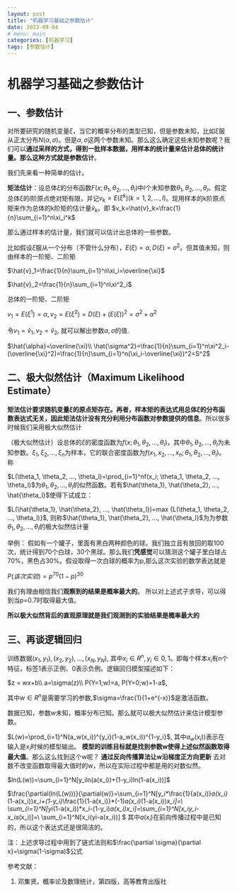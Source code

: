 ```yaml
---
layout: post
title: "机器学习基础之参数估计"
date: 2023-09-04
# menu: main
categories: [机器学习]
tags: [参数估计]
---
```


# 机器学习基础之参数估计

## 一、参数估计

对所要研究的随机变量$\xi$，当它的概率分布的类型已知，但是参数未知，比如$\xi$服从正太分布$N(\alpha, \sigma)$。但是$\alpha, \sigma$这两个参数未知。那么这么确定这些未知参数呢？我们可以**通过采样的方式，得到一批样本数据，用样本的统计量来估计总体的统计量。那么这种方式就是参数估计**。

我们先来看一种简单的估计。

**矩法估计**：设总体$\xi$的分布函数$F(x; \theta_1,\theta_2, ..., \theta_l)$中$l$个未知参数$\theta_1,\theta_2, ..., \theta_l$。假定总体$\xi$的$l$阶原点绝对矩有限，并记$v_k=E(\xi^k)  (k=1,2,...,l)$。现用样本的k阶原点矩来作为总体的k阶矩的估计量$\hat{v}_k$。即
$v_k=\hat{v}_k=\frac{1}{n}\sum_{i=1}^n\xi_i^k$

那么通过样本的估计量，我们就可以估计出总体的一些参数。

比如假设$\xi$服从一个分布（不管什么分布），$E(\xi)=\alpha, D(\xi)=\sigma^2$。但其值未知，则由样本的一阶矩、二阶矩

$\hat{v}_1=\frac{1}{n}\sum_{i=1}^n\xi_i=\overline{\xi}$

$\hat{v}_2=\frac{1}{n}\sum_{i=1}^n\xi^2_i$

总体的一阶矩、二阶矩

$v_1=E(\xi^1)=\alpha, v_2=E(\xi^2)=D(\xi)+(E(\xi))^2=\sigma^2+\alpha^2$

令$v_1=\hat{v}_1, v_2=\hat{v}_2$, 就可以解出参数$\alpha, \sigma$的值.

$\hat{\alpha}=\overline{\xi}\\
\hat{\sigma^2}=\frac{1}{n}\sum_{i=1}^n\xi^2_i-(\overline{\xi}^2)=\frac{1}{n}\sum_{i=1}^n(\xi_i-\overline{\xi})^2=S^2$

## 二、极大似然估计（Maximum Likelihood Estimate）

**矩法估计要求随机变量$\xi$的原点矩存在。再者，样本矩的表达式用总体$\xi$的分布函数表达式无关，因此矩法估计没有充分利用分布函数对参数提供的信息**。所以很多时候我们采用极大似然估计

（极大似然估计）设总体的$\xi$的密度函数为$f(x;\theta_1, \theta_2, ..., \theta_l)$，其中$\theta_1, \theta_2, ..., \theta_l$为未知参数。$\xi_1, \xi_2, ..., \xi_n$为样本，它的联合密度函数为$f(x_1, x_2, ..., x_n;\theta_1, \theta_2, ..., \theta_l)$。 
称

$L(\theta_1, \theta_2, ..., \theta_l)=\prod_{i=1}^nf(x_i; \theta_1, \theta_2, ..., \theta_l)$为$\theta_1, \theta_2, ..., \theta_l$的似然函数。若有$\hat{\theta_1}, \hat{\theta_2}, ..., \hat{\theta_l}$使得下试成立：

$L(\hat{\theta_1}, \hat{\theta_2}, ..., \hat{\theta_l})=max  {L(\theta_1, \theta_2, ..., \theta_l)}$, 则称$\hat{\theta_1}, \hat{\theta_2}, ..., \hat{\theta_l}$为为参数$\theta_1, \theta_2, ..., \theta_l$的极大似然估计量

举例：
假如有一个罐子，里面有黑白两种颜色的球。我们独立且有放回的取100次，统计得到70个白球，30个黑球。那么我们**凭感觉**可以猜测这个罐子里白球占70%，黑色占30%。假设取得一次白球的概率为p,那么这次实验的数学表达就是

$P(该次实验)=p^{70}(1-p)^{30}$

我们有理由相信我们**观察到的结果是概率最大的**。 所以对上述式子求导，可以得到当p=0.7时取得最大值。

**所以极大似然背后的直观原理就是我们观测到的实验结果是概率最大的**

## 三、再谈逻辑回归

训练数据${(x_1,y_1), (x_2, y_2), ...,(x_N, y_N)}$, 其中$x_i \in R^n, y_i \in {0,1}$。即每个样本$x_i$有n个特征，标签1表示正例、0表示负例。逻辑回归模型描述如下：

$z = wx+b\\
a=\sigma(z)\\
P(Y=1;w)=a, P(Y=0;w)=1-a$,

其中$w\in R^n$是需要学习的参数,$\sigma=\frac{1}{1+e^(-x)}$是激活函数。

数据已知，参数$w$未知，概率分布已知。那么就可以极大似然估计来估计模型参数。

$L(w)=\prod_{i=1}^N(a_w(x_i))^{y_i}(1-a_w(x_i))^{1-y_i}$, 其中$a_w(x_i))$表示在输入是$x_i$时候的模型输出。
**模型的训练目标就是找到参数w使得上述似然函数取得最大值**。那么这么找到这个w呢？
**通过反向传播算法让w沿梯度正方向更新**
去对数不改变函数取得最大值时的w，所以在实际过程中都是用的对数似然。

$ln(L(w))=\sum_{i=1}^N[y_iln(a(x_i))+(1-y_i)ln(1-a(x_i))]$

$\frac{\partial(ln(L(w)))}{\partial(w)}=\sum_{i=1}^N[y_i*\frac{1}{a(x_i)}*a(x_i)*(1-a(x_i))*x_i+(1-y_i)*\frac{1}{1-a(x_i)}*(-1)*a(x_i)*(1-a(x_i))*x_i]=\\
\sum_{i=1}^N[yi*(1-a(x_i))*x_i-(1-y_i)*a(x_i)*x_i]=\sum_{i=1}^N[x_i*y_i-x_i*a(x_i)]=\\
\sum_{i=1}^N[x_i(yi-a(x_i))]
$
其中$a(x_i)$在前向传播过程中是已知的，所以这个表达式还是很简洁的。

注：上述求导过程中用到了链式法则和$\frac{\partial \sigma}{\partial x}=\sigma(1-\sigma)$公式

参考文献：
1. 邓集贤。概率论及数理统计，第四版，高等教育出版社
